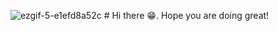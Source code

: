 ![ezgif-5-e1efd8a52c](https://github.com/woodenclock/woodenclock/assets/69474977/48e81a94-dc75-49a2-9dea-40946676518b) # Hi there 😁. Hope you are doing great!
